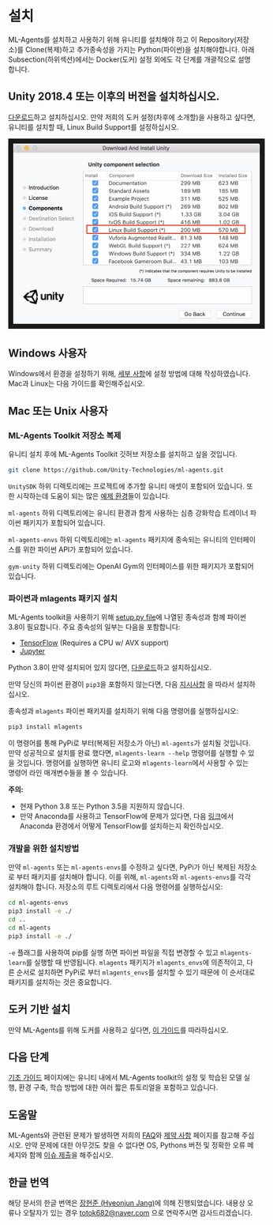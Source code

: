 ﻿# 설치

ML-Agents를 설치하고 사용하기 위해 유니티를 설치해야 하고 이 Repository(저장소)를
Clone(복제)하고 추가종속성을 가지는 Python(파이썬)을 설치해야합니다. 아래 Subsection(하위섹션)에서는 Docker(도커) 설정 외에도
각 단계를 개괄적으로 설명합니다.

## **Unity 2018.4** 또는 이후의 버전을 설치하십시오.

[다운로드](https://store.unity.com/kr/download)하고 설치하십시오. 만약 저희의 도커 설정(차후에 소개할)을 사용하고 싶다면,
유니티를 설치할 때, Linux Build Support를 설정하십시오.

<p align="center">
  <img src="images/unity_linux_build_support.png"
       alt="Linux Build Support"
       width="500" border="10" />
</p>

## Windows 사용자
Windows에서 환경을 설정하기 위해, [세부 사항](Installation-Anaconda-Windows.md)에 설정 방법에 대해 작성하였습니다.
Mac과 Linux는 다음 가이드를 확인해주십시오.

## Mac 또는 Unix 사용자

### ML-Agents Toolkit 저장소 복제

유니티 설치 후에 ML-Agents Toolkit 깃허브 저장소를 설치하고 싶을 것입니다.

```sh
git clone https://github.com/Unity-Technologies/ml-agents.git
```

`UnitySDK` 하위 디렉토리에는 프로젝트에 추가할 유니티 애셋이 포함되어 있습니다.
또한 시작하는데 도움이 되는 많은 [예제 환경](Learning-Environment-Examples.md)들이 있습니다.

`ml-agents` 하위 디렉토리에는 유니티 환경과 함게 사용하는 심층 강화학습 트레이너 파이썬 패키지가 포함되어 있습니다.

`ml-agents-envs` 하위 디렉토리에는 `ml-agents` 패키지에 종속되는 유니티의 인터페이스를 위한 파이썬 API가 포함되어 있습니다.

`gym-unity` 하위 디렉토리에는 OpenAI Gym의 인터페이스를 위한 패키지가 포함되어 있습니다.

### 파이썬과 mlagents 패키지 설치

ML-Agents toolkit을 사용하기 위해 [setup.py file](../ml-agents/setup.py)에 나열된 종속성과 함께 파이썬 3.8이 필요합니다.
주요 종속성의 일부는 다음을 포함합니다:

- [TensorFlow](Background-TensorFlow.md) (Requires a CPU w/ AVX support)
- [Jupyter](Background-Jupyter.md)

Python 3.8이 만약 설치되어 있지 않다면, [다운로드](https://www.python.org/downloads/)하고 설치하십시오.

만약 당신의 파이썬 환경이 `pip3`을 포함하지 않는다면, 다음
[지시사항](https://packaging.python.org/guides/installing-using-linux-tools/#installing-pip-setuptools-wheel-with-linux-package-managers)
을 따라서 설치하십시오.

종속성과 `mlagents` 파이썬 패키지를 설치하기 위해 다음 명령어를 실행하십시오:

```sh
pip3 install mlagents
```

이 명령어를 통해 PyPi로 부터(복제된 저장소가 아닌) `ml-agents`가 설치될 것입니다.
만약 성공적으로 설치를 완료 했다면, `mlagents-learn --help` 명령어를 실행할 수 있을 것입니다.
명령어를 실행하면 유니티 로고와 `mlagents-learn`에서 사용할 수 있는 명령어 라인 매개변수들을 볼 수 있습니다.

**주의:**

- 현재 Python 3.8 또는 Python 3.5을 지원하지 않습니다.
- 만약 Anaconda를 사용하고 TensorFlow에 문제가 있다면, 다음
  [링크](https://www.tensorflow.org/install/pip)에서 Anaconda 환경에서 어떻게 TensorFlow를 설치하는지 확인하십시오.
### 개발을 위한 설치방법

만약 `ml-agents` 또는 `ml-agents-envs`를 수정하고 싶다면, PyPi가 아닌 복제된 저장소로 부터 패키지를 설치해야 합니다.
이를 위해, `ml-agents`와 `ml-agents-envs`를 각각 설치해야 합니다. 저장소의 루트 디렉토리에서 다음 명령어를 실행하십시오:

```sh
cd ml-agents-envs
pip3 install -e ./
cd ..
cd ml-agents
pip3 install -e ./
```

`-e` 플래그를 사용하여 pip를 실행 하면 파이썬 파일을 직접 변경할 수 있고 `mlagents-learn`를 실행할 때 반영됩니다.
`mlagents` 패키지가 `mlagents_envs`에 의존적이고, 다른 순서로 설치하면 PyPi로 부터 `mlagents_envs`를
설치할 수 있기 때문에 이 순서대로 패키지를 설치하는 것은 중요합니다.

## 도커 기반 설치

만약 ML-Agents를 위해 도커를 사용하고 싶다면, [이 가이드](Using-Docker.md)를 따라하십시오.

## 다음 단계

[기초 가이드](Basic-Guide.md) 페이지에는 유니티 내에서 ML-Agents toolkit의 설정 및 학습된 모델 실행,
환경 구축, 학습 방법에 대한 여러 짧은 튜토리얼을 포함하고 있습니다.

## 도움말

ML-Agents와 관련된 문제가 발생하면 저희의 [FAQ](FAQ.md)와 [제약 사항](Limitations.md) 페이지를 참고해 주십시오.
만약 문제에 대한 아무것도 찾을 수 없다면 OS, Pythons 버전 및 정확한 오류 메세지와 함께 [이슈 제출](https://github.com/Unity-Technologies/ml-agents/issues)을 해주십시오.


## 한글 번역

해당 문서의 한글 번역은 [장현준 (Hyeonjun Jang)]([https://github.com/janghyeonjun](https://github.com/janghyeonjun))에 의해 진행되었습니다. 내용상 오류나 오탈자가 있는 경우 totok682@naver.com 으로 연락주시면 감사드리겠습니다.
